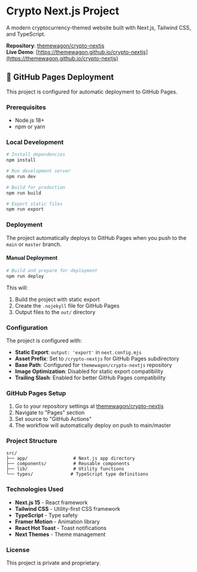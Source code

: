 # Crypto Next.js Project

A modern cryptocurrency-themed website built with Next.js, Tailwind CSS, and TypeScript.

**Repository**: [themewagon/crypto-nextjs](https://github.com/themewagon/crypto-nextjs)  
**Live Demo**: [https://themewagon.github.io/crypto-nextjs](https://themewagon.github.io/crypto-nextjs)

## 🚀 GitHub Pages Deployment

This project is configured for automatic deployment to GitHub Pages.

### Prerequisites

- Node.js 18+ 
- npm or yarn

### Local Development

```bash
# Install dependencies
npm install

# Run development server
npm run dev

# Build for production
npm run build

# Export static files
npm run export
```

### Deployment

The project automatically deploys to GitHub Pages when you push to the `main` or `master` branch.

#### Manual Deployment

```bash
# Build and prepare for deployment
npm run deploy
```

This will:
1. Build the project with static export
2. Create the `.nojekyll` file for GitHub Pages
3. Output files to the `out/` directory

### Configuration

The project is configured with:
- **Static Export**: `output: 'export'` in `next.config.mjs`
- **Asset Prefix**: Set to `/crypto-nextjs` for GitHub Pages subdirectory
- **Base Path**: Configured for `themewagon/crypto-nextjs` repository
- **Image Optimization**: Disabled for static export compatibility
- **Trailing Slash**: Enabled for better GitHub Pages compatibility

### GitHub Pages Setup

1. Go to your repository settings at [themewagon/crypto-nextjs](https://github.com/themewagon/crypto-nextjs/settings)
2. Navigate to "Pages" section
3. Set source to "GitHub Actions"
4. The workflow will automatically deploy on push to main/master

### Project Structure

```
src/
├── app/                 # Next.js app directory
├── components/          # Reusable components
├── lib/                 # Utility functions
└── types/              # TypeScript type definitions
```

### Technologies Used

- **Next.js 15** - React framework
- **Tailwind CSS** - Utility-first CSS framework
- **TypeScript** - Type safety
- **Framer Motion** - Animation library
- **React Hot Toast** - Toast notifications
- **Next Themes** - Theme management

### License

This project is private and proprietary.
